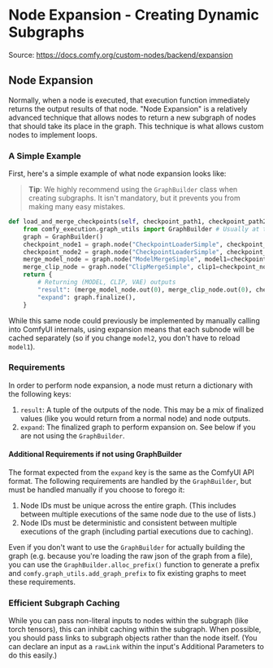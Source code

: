 # Node Expansion - Creating Dynamic Subgraphs

Source: <https://docs.comfy.org/custom-nodes/backend/expansion>

## Node Expansion

Normally, when a node is executed, that execution function immediately returns the output results of that node. "Node Expansion" is a relatively advanced technique that allows nodes to return a new subgraph of nodes that should take its place in the graph. This technique is what allows custom nodes to implement loops.

### A Simple Example

First, here's a simple example of what node expansion looks like:

> **Tip**: We highly recommend using the `GraphBuilder` class when creating subgraphs. It isn't mandatory, but it prevents you from making many easy mistakes.

```python
def load_and_merge_checkpoints(self, checkpoint_path1, checkpoint_path2, ratio):
    from comfy_execution.graph_utils import GraphBuilder # Usually at the top of the file
    graph = GraphBuilder()
    checkpoint_node1 = graph.node("CheckpointLoaderSimple", checkpoint_path=checkpoint_path1)
    checkpoint_node2 = graph.node("CheckpointLoaderSimple", checkpoint_path=checkpoint_path2)
    merge_model_node = graph.node("ModelMergeSimple", model1=checkpoint_node1.out(0), model2=checkpoint_node2.out(0), ratio=ratio)
    merge_clip_node = graph.node("ClipMergeSimple", clip1=checkpoint_node1.out(1), clip2=checkpoint_node2.out(1), ratio=ratio)
    return {
        # Returning (MODEL, CLIP, VAE) outputs
        "result": (merge_model_node.out(0), merge_clip_node.out(0), checkpoint_node1.out(2)),
        "expand": graph.finalize(),
    }
```

While this same node could previously be implemented by manually calling into ComfyUI internals, using expansion means that each subnode will be cached separately (so if you change `model2`, you don't have to reload `model1`).

### Requirements

In order to perform node expansion, a node must return a dictionary with the following keys:

1. `result`: A tuple of the outputs of the node. This may be a mix of finalized values (like you would return from a normal node) and node outputs.
2. `expand`: The finalized graph to perform expansion on. See below if you are not using the `GraphBuilder`.

#### Additional Requirements if not using GraphBuilder

The format expected from the `expand` key is the same as the ComfyUI API format. The following requirements are handled by the `GraphBuilder`, but must be handled manually if you choose to forego it:

1. Node IDs must be unique across the entire graph. (This includes between multiple executions of the same node due to the use of lists.)
2. Node IDs must be deterministic and consistent between multiple executions of the graph (including partial executions due to caching).

Even if you don't want to use the `GraphBuilder` for actually building the graph (e.g. because you're loading the raw json of the graph from a file), you can use the `GraphBuilder.alloc_prefix()` function to generate a prefix and `comfy.graph_utils.add_graph_prefix` to fix existing graphs to meet these requirements.

### Efficient Subgraph Caching

While you can pass non-literal inputs to nodes within the subgraph (like torch tensors), this can inhibit caching within the subgraph. When possible, you should pass links to subgraph objects rather than the node itself. (You can declare an input as a `rawLink` within the input's Additional Parameters to do this easily.)
